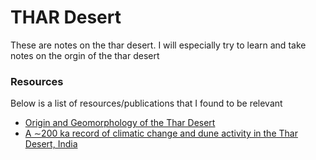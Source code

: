 # THAR Desert

These are notes on the thar desert. I will especially try to learn and take notes on the orgin of the thar desert

### Resources
Below is a list of resources/publications that I found to be relevant

* [Origin and Geomorphology of the Thar Desert](http://www.cazri.res.in/annals/1969/1969S-1.pdf)
* [A ∼200 ka record of climatic change and dune activity in the Thar Desert, India](https://www.sciencedirect.com/science/article/pii/S027737911000291X)


